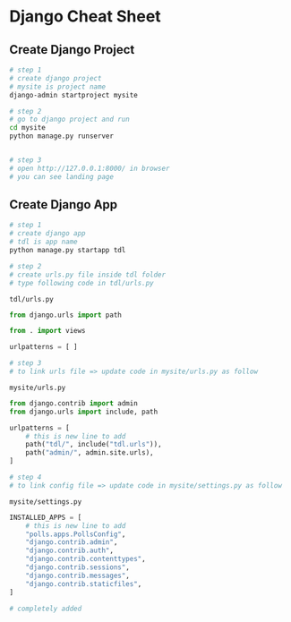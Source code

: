 # Django Cheat Sheet

## Create Django Project 

```bash
# step 1
# create django project
# mysite is project name 
django-admin startproject mysite

# step 2
# go to django project and run
cd mysite
python manage.py runserver


# step 3
# open http://127.0.0.1:8000/ in browser
# you can see landing page
```

## Create Django App
```bash
# step 1
# create django app
# tdl is app name
python manage.py startapp tdl

```
```bash
# step 2
# create urls.py file inside tdl folder
# type following code in tdl/urls.py
```

```tdl/urls.py```
```python
from django.urls import path

from . import views

urlpatterns = [ ]
```

```bash
# step 3
# to link urls file => update code in mysite/urls.py as follow
```

```mysite/urls.py```

```python
from django.contrib import admin
from django.urls import include, path

urlpatterns = [
    # this is new line to add
    path("tdl/", include("tdl.urls")),
    path("admin/", admin.site.urls),
]
```

```bash
# step 4 
# to link config file => update code in mysite/settings.py as follow
```
```mysite/settings.py```
```python
INSTALLED_APPS = [
    # this is new line to add
    "polls.apps.PollsConfig",
    "django.contrib.admin",
    "django.contrib.auth",
    "django.contrib.contenttypes",
    "django.contrib.sessions",
    "django.contrib.messages",
    "django.contrib.staticfiles",
]
```

```bash
# completely added  
```

```